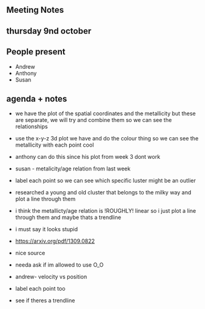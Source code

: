 ## Meeting Notes
## thursday 9nd october
## People present
- Andrew 
- Anthony 
- Susan

## agenda + notes
- we have the plot of the spatial coordinates and the metallicity but these are separate, we will try and combine them so we can see the relationships
- use the x-y-z 3d plot we have and do the colour thing so we can see the metallicity with each point cool
- anthony can do this since his plot from week 3 dont work

- susan - metalicity/age relation from last week
- label each point so we can see which specific luster might be an outlier
- researched a young and old cluster that belongs to the milky way and plot a line through them
- i think the metallicty/age relation is !ROUGHLY! linear so i just plot a line through them and maybe thats a trendline
- i must say it looks stupid

- https://arxiv.org/pdf/1309.0822
- nice source
- needa ask if im allowed to use O_O

- andrew- velocity vs position
- label each point too
- see if theres a trendline 


